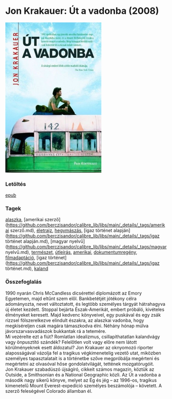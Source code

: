 # <a name="id_797">Jon Krakauer: Út a vadonba (2008)</a>
<img src="https://github.com/BercziSandor/calibre_lib/raw/main/libs/main/Jon%20Krakauer/Ut%20a%20vadonba%20%28797%29/cover.jpg" alt="cover" width="300"/>

### Letöltés
[epub](https://github.com/BercziSandor/calibre_lib/raw/main/libs/main/Jon%20Krakauer/Ut%20a%20vadonba%20%28797%29/Ut%20a%20vadonba%20-%20Jon%20Krakauer.epub)

### Tagek
[alaszka](https://github.com/berczisandor/calibre_lib/libs/main/_details/_tags/alaszka.md), [amerikai szerző](https://github.com/berczisandor/calibre_lib/libs/main/_details/_tags/amerikai szerző.md), [életrajz](https://github.com/berczisandor/calibre_lib/libs/main/_details/_tags/életrajz.md), [hegymászás](https://github.com/berczisandor/calibre_lib/libs/main/_details/_tags/hegymászás.md), [igaz történet alapján](https://github.com/berczisandor/calibre_lib/libs/main/_details/_tags/igaz történet alapján.md), [magyar nyelvű](https://github.com/berczisandor/calibre_lib/libs/main/_details/_tags/magyar nyelvű.md), [természet](https://github.com/berczisandor/calibre_lib/libs/main/_details/_tags/természet.md), [útleírás](https://github.com/berczisandor/calibre_lib/libs/main/_details/_tags/útleírás.md), [amerikai](https://github.com/berczisandor/calibre_lib/libs/main/_details/_tags/amerikai.md), [dokumentumregény](https://github.com/berczisandor/calibre_lib/libs/main/_details/_tags/dokumentumregény.md), [filmadaptáció](https://github.com/berczisandor/calibre_lib/libs/main/_details/_tags/filmadaptáció.md), [igaz történet](https://github.com/berczisandor/calibre_lib/libs/main/_details/_tags/igaz történet.md), [kaland](https://github.com/berczisandor/calibre_lib/libs/main/_details/_tags/kaland.md)

### Összefoglalás
<div>
<p>1990 ​nyarán Chris McCandless dicsérettel diplomázott az Emory Egyetemen, majd eltűnt szem elől. Bankbetétjét jótékony célra adományozta, nevet változtatott, és legtöbb személyes tárgyát hátrahagyva új életet kezdett. Stoppal bejárta Észak-Amerikát, embert próbáló, kivételes élményeket keresett. Majd kedvenc könyveivel, egy puskával és egy zsák rizzsel fölszerelkezve elindult északra, az alaszkai vadonba, hogy megkíséreljen csak magára támaszkodva élni. Néhány hónap múlva jávorszarvasvadászok bukkantak rá a tetemére.<br>Mi vezérelte ezt a fiút? Romlatlan idealizmus, csillapíthatatlan kalandvágy vagy önpusztító szándék? Felelőtlen volt vagy előre nem látott körülményeknek esett áldozatul? Jon Krakauer az oknyomozó riporter alaposságával vázolja fel a tragikus végkimenetelig vezető utat, miközben személyes tapasztalatait is a történetbe szőve megpróbálja megérteni és megértetni az olvasóval hőse gondolatvilágát, tettének mozgatórugóit.<br>Jon Krakauer szabadúszó újságíró, cikkeit számos magazin, köztük az Outside, a Smithsonian és a National Geographic közli. Az Út a vadonba a második nagy sikerű könyve, melyet az Ég és jég – az 1996-os, tragikus kimenetelű Mount Everest-expedíció személyes beszámolója – követett. A szerző feleségével Colorado államban él.</p></div>


